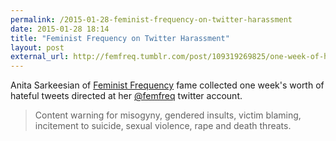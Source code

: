 ```yaml
---
permalink: /2015-01-28-feminist-frequency-on-twitter-harassment
date: 2015-01-28 18:14
title: "Feminist Frequency on Twitter Harassment"
layout: post
external_url: http://femfreq.tumblr.com/post/109319269825/one-week-of-harassment-on-twitter
---
```


Anita Sarkeesian of [Feminist Frequency][] fame collected one week's worth of hateful tweets directed at her [@femfreq][] twitter account.

>Content warning for misogyny, gendered insults, victim blaming, incitement to suicide, sexual violence, rape and death threats.


[Feminist Frequency]: http://www.feministfrequency.com/
[@femfreq]: https://twitter.com/femfreq
